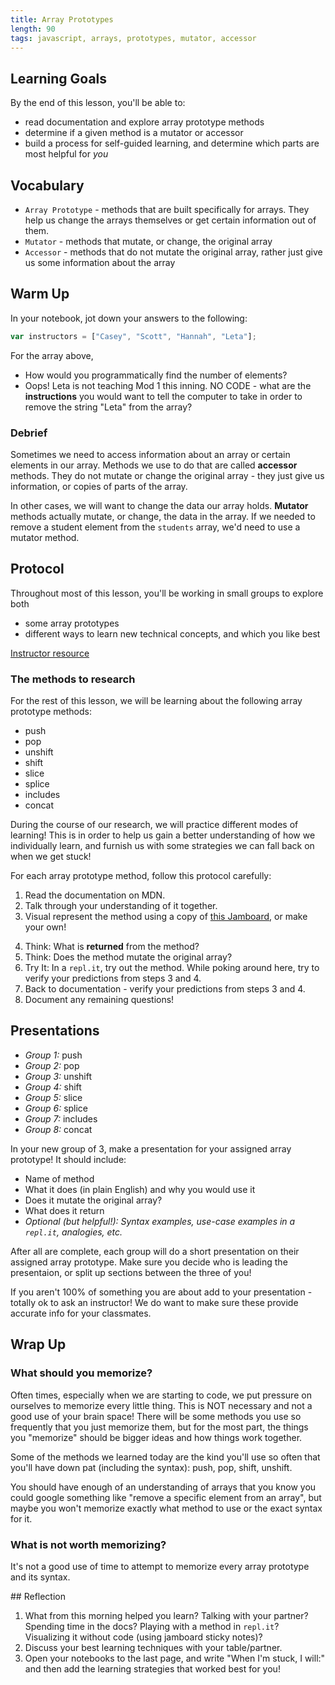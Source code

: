 ```yaml
---
title: Array Prototypes
length: 90
tags: javascript, arrays, prototypes, mutator, accessor
---
```


## Learning Goals

By the end of this lesson, you'll be able to:
- read documentation and explore array prototype methods
- determine if a given method is a mutator or accessor
- build a process for self-guided learning, and determine which parts are most helpful for _you_

## Vocabulary

- `Array Prototype` - methods that are built specifically for arrays. They help us change the arrays themselves or get certain information out of them.
- `Mutator` - methods that mutate, or change, the original array
- `Accessor` - methods that do not mutate the original array, rather just give us some information about the array

## Warm Up

In your notebook, jot down your answers to the following:

```javascript
var instructors = ["Casey", "Scott", "Hannah", "Leta"];
```

For the array above,
- How would you programmatically find the number of elements?
- Oops! Leta is not teaching Mod 1 this inning. NO CODE - what are the **instructions** you would want to tell the computer to take in order to remove the string "Leta" from the array?

### Debrief

Sometimes we need to access information about an array or certain elements in our array. Methods we use to do that are called **accessor** methods. They do not mutate or change the original array - they just give us information, or copies of parts of the array. 

In other cases, we will want to change the data our array holds. **Mutator** methods actually mutate, or change, the data in the array. If we needed to remove a student element from the `students` array, we'd need to use a mutator method.

## Protocol

Throughout most of this lesson, you'll be working in small groups to explore both
- some array prototypes
- different ways to learn new technical concepts, and which you like best

[Instructor resource](https://docs.google.com/document/d/1_X1vhIFuiSM752l25sBntxVPrTWBV50ZZ3wy_kXQ10A/edit)

### The methods to research

For the rest of this lesson, we will be learning about the following array prototype methods:

- push
- pop
- unshift
- shift
- slice
- splice
- includes
- concat

During the course of our research, we will practice different modes of learning! This is in order to help us gain a better understanding of how we individually learn, and furnish us with some strategies we can fall back on when we get stuck!

<section class="call-to-action">
For each array prototype method, follow this protocol carefully:

1. Read the documentation on MDN.
2. Talk through your understanding of it together.
3. Visual represent the method using a copy of [this Jamboard](https://jamboard.google.com/d/1FQ8dDURIkf43XTq2S6Eb2rvoiPlUihnW6NQxnzcJ7No/viewer?f=0), or make your own!
<!-- 3. Make a visual representation of the method with your candies and paper. -->
4. Think: What is **returned** from the method?
5. Think: Does the method mutate the original array?
6. Try It: In a `repl.it`, try out the method. While poking around here, try to verify your predictions from steps 3 and 4.
7. Back to documentation - verify your predictions from steps 3 and 4.
8. Document any remaining questions!
</section>

<!-- ## Gallery Walk -->
## Presentations

- *Group 1:* push
- *Group 2:* pop
- *Group 3:* unshift
- *Group 4:* shift
- *Group 5:* slice
- *Group 6:* splice
- *Group 7:* includes
- *Group 8:* concat

In your new group of 3, make a presentation for your assigned array prototype! It should include:
- Name of method
- What it does (in plain English) and why you would use it
- Does it mutate the original array?
- What does it return
- _Optional (but helpful!): Syntax examples, use-case examples in a `repl.it`, analogies, etc._

After all are complete, each group will do a short presentation on their assigned array prototype. Make sure you decide who is leading the presentaion, or split up sections between the three of you!

If you aren't 100% of something you are about add to your presentation - totally ok to ask an instructor! We do want to make sure these provide accurate info for your classmates.

<!-- After all poster are made, we will do a "Gallery Walk" - walk around the room and look at each others posters and make sure notes are accurate. If you aren't 100% of something you are about to write on your poster - totally ok to ask an instructor! We do want to make sure these provide accurate info for your classmates. -->

## Wrap Up

### What should you memorize?

Often times, especially when we are starting to code, we put pressure on ourselves to memorize every little thing. This is NOT necessary and not a good use of your brain space! There will be some methods you use so frequently that you just memorize them, but for the most part, the things you "memorize" should be bigger ideas and how things work together.

Some of the methods we learned today are the kind you'll use so often that you'll have down pat (including the syntax): push, pop, shift, unshift.

You should have enough of an understanding of arrays that you know you could google something like "remove a specific element from an array", but maybe you won't memorize exactly what method to use or the exact syntax for it.

### What is not worth memorizing?

It's not a good use of time to attempt to memorize every array prototype and its syntax.

<section class="checks-for-understanding">
## Reflection

1. What from this morning helped you learn? Talking with your partner? Spending time in the docs? Playing with a method in `repl.it`? Visualizing it without code (using jamboard sticky notes)?
2. Discuss your best learning techniques with your table/partner.
3. Open your notebooks to the last page, and write "When I'm stuck, I will:" and then add the learning strategies that worked best for you!
</section>
